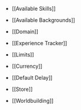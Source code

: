 - [[Available Skills]]
- [[Available Backgrounds]]
- [[Domain]]
- [[Experience Tracker]]




- [[Limits]]

- [[Currency]]
- [[Default Delay]]


- [[Store]]

- [[Worldbuilding]]